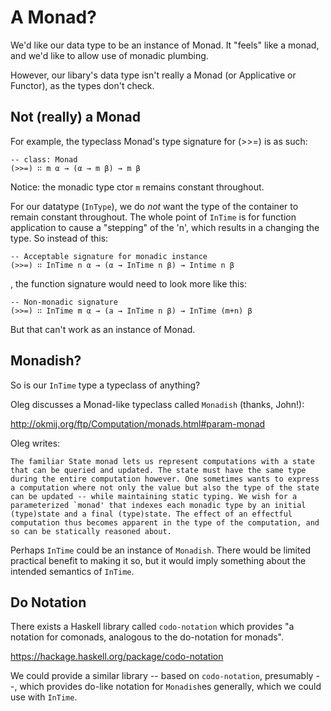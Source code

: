 
# A Monad?

We'd like our data type to be an instance of Monad. It "feels" like a
monad, and we'd like to allow use of monadic plumbing.

However, our libary's data type isn't really a Monad (or Applicative
or Functor), as the types don't check.


## Not (really) a Monad

For example, the typeclass Monad's type signature for (>>=) is as
such:

    -- class: Monad
    (>>=) ∷ m α → (α → m β) → m β

Notice: the monadic type ctor `m` remains constant throughout.

For our datatype (`InType`), we do *not* want the type of the
container to remain constant throughout. The whole point of `InTime`
is for function application to cause a "stepping" of the 'n', which
results in a changing the type. So instead of this:

    -- Acceptable signature for monadic instance
    (>>=) ∷ InTime n α → (α → InTime n β) → Intime n β

, the function signature would need to look more like this:

    -- Non-monadic signature
    (>>=) ∷ InTime m α → (a → InTime n β) → InTime (m+n) β

But that can't work as an instance of Monad.


## Monadish?

So is our `InTime` type a typeclass of anything?

Oleg discusses a Monad-like typeclass called `Monadish` (thanks,
John!):

http://okmij.org/ftp/Computation/monads.html#param-monad

Oleg writes:

```
The familiar State monad lets us represent computations with a state
that can be queried and updated. The state must have the same type
during the entire computation however. One sometimes wants to express
a computation where not only the value but also the type of the state
can be updated -- while maintaining static typing. We wish for a
parameterized `monad' that indexes each monadic type by an initial
(type)state and a final (type)state. The effect of an effectful
computation thus becomes apparent in the type of the computation, and
so can be statically reasoned about.
```

Perhaps `InTime` could be an instance of `Monadish`. There would be
limited practical benefit to making it so, but it would imply
something about the intended semantics of `InTime`.


## Do Notation

There exists a Haskell library called `codo-notation` which provides
"a notation for comonads, analogous to the do-notation for monads".

https://hackage.haskell.org/package/codo-notation

We could provide a similar library -- based on `codo-notation`,
presumably --, which provides do-like notation for `Monadish`es
generally, which we could use with `InTime`.
